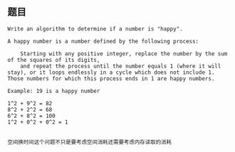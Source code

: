 ## 题目
    Write an algorithm to determine if a number is "happy".

    A happy number is a number defined by the following process:

        Starting with any positive integer, replace the number by the sum of the squares of its digits,
        and repeat the process until the number equals 1 (where it will stay), or it loops endlessly in a cycle which does not include 1. Those numbers for which this process ends in 1 are happy numbers.

    Example: 19 is a happy number

    1^2 + 9^2 = 82
    8^2 + 2^2 = 68
    6^2 + 8^2 = 100
    1^2 + 0^2 + 0^2 = 1


    空间换时间这个问题不只是要考虑空间消耗还需要考虑内存读取的消耗
